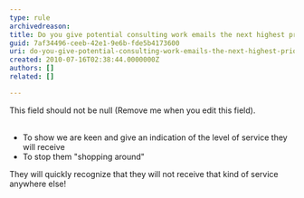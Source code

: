 ```yaml
---
type: rule
archivedreason: 
title: Do you give potential consulting work emails the next highest priority after existing clients?
guid: 7af34496-ceeb-42e1-9e6b-fde5b4173600
uri: do-you-give-potential-consulting-work-emails-the-next-highest-priority-after-existing-clients
created: 2010-07-16T02:38:44.0000000Z
authors: []
related: []

---
```



This field should not be null (Remove me when you edit this field).
<br><excerpt class='endintro'></excerpt><br>

  <ul>
    <li>To show we are keen and give an indication of the level of service they will receive </li>
    <li>To stop them &quot;shopping around&quot; </li>
</ul>
<p>They will quickly recognize that they will not receive that kind of service anywhere else!</p>



